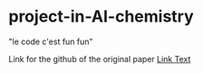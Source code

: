 # project-in-AI-chemistry



"le code c'est fun fun" 


Link for the github of the original paper [Link Text](https://github.com/Naoki-Noto/P4-20240306/tree/main)

